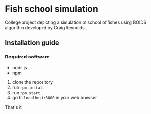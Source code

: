 # Fish school simulation

College project depicting a simulation of school of fishes using BOIDS algorithm developed by Craig Reynolds.


## Installation guide

### Required software
- node.js
- npm

1. clone the repository
2. run `npm install`
3. run `npm start`
4. go to `localhost:3000` in your web browser

That's it!